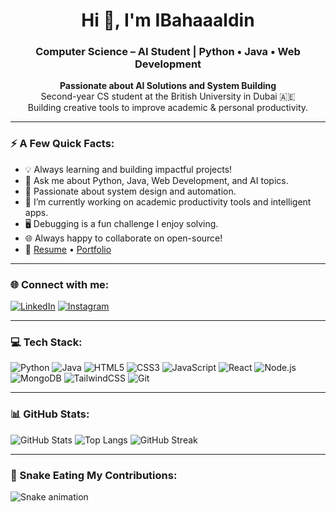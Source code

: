 <h1 align="center">Hi 👋, I'm IBahaaaldin</h1>
<h3 align="center">Computer Science – AI Student | Python • Java • Web Development</h3>
<p align="center">
  <strong>Passionate about AI Solutions and System Building</strong><br/>
  Second-year CS student at the British University in Dubai 🇦🇪<br/>
  Building creative tools to improve academic & personal productivity.
</p>

---

### ⚡ A Few Quick Facts:

- 💡 Always learning and building impactful projects!
- 💬 Ask me about Python, Java, Web Development, and AI topics.
- 🧠 Passionate about system design and automation.
- 🔭 I’m currently working on academic productivity tools and intelligent apps.
- 🖥️ Debugging is a fun challenge I enjoy solving.
- 🌐 Always happy to collaborate on open-source!
- 📄 [Resume](#) • [Portfolio](#)

---

### 🌐 Connect with me:

[![LinkedIn](https://img.shields.io/badge/-LinkedIn-0077B5?logo=linkedin&logoColor=white&style=flat-square)](https://www.linkedin.com/in/bahaa-mohammed-371259369)
[![Instagram](https://img.shields.io/badge/-Instagram-E4405F?logo=instagram&logoColor=white&style=flat-square)](https://www.instagram.com/ibahaaaldin)

---

### 💻 Tech Stack:

![Python](https://img.shields.io/badge/-Python-3776AB?style=flat-square&logo=python)
![Java](https://img.shields.io/badge/-Java-007396?style=flat-square&logo=java)
![HTML5](https://img.shields.io/badge/-HTML5-E34F26?style=flat-square&logo=html5)
![CSS3](https://img.shields.io/badge/-CSS3-1572B6?style=flat-square&logo=css3)
![JavaScript](https://img.shields.io/badge/-JavaScript-F7DF1E?style=flat-square&logo=javascript&logoColor=black)
![React](https://img.shields.io/badge/-React-61DAFB?style=flat-square&logo=react)
![Node.js](https://img.shields.io/badge/-Node.js-339933?style=flat-square&logo=node.js)
![MongoDB](https://img.shields.io/badge/-MongoDB-47A248?style=flat-square&logo=mongodb)
![TailwindCSS](https://img.shields.io/badge/-TailwindCSS-38B2AC?style=flat-square&logo=tailwindcss)
![Git](https://img.shields.io/badge/-Git-F05032?style=flat-square&logo=git)

---

### 📊 GitHub Stats:

![GitHub Stats](https://github-readme-stats.vercel.app/api?username=ibahaaaldin&show_icons=true&theme=radical)
![Top Langs](https://github-readme-stats.vercel.app/api/top-langs/?username=ibahaaaldin&layout=compact&theme=radical)
![GitHub Streak](https://github-readme-streak-stats.herokuapp.com/?user=ibahaaaldin&theme=radical)

---

### 🐍 Snake Eating My Contributions:

![Snake animation](https://github.com/ibahaaaldin/ibahaaaldin/blob/output/github-contribution-grid-snake.svg)
